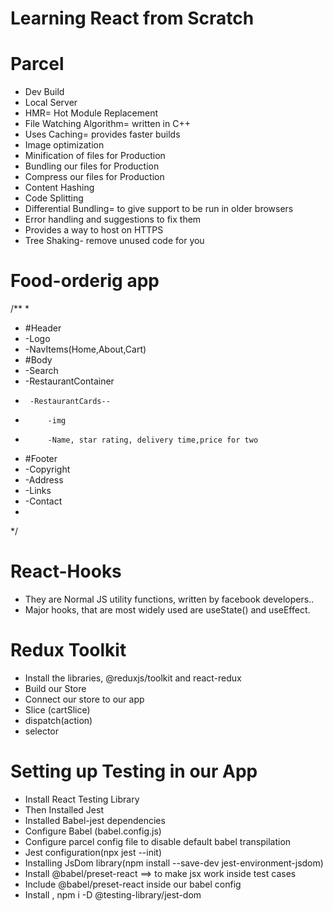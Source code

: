 # Learning React from Scratch
# Parcel
- Dev Build
- Local Server
- HMR= Hot Module Replacement
- File Watching Algorithm= written in C++
- Uses Caching= provides faster builds
- Image optimization
- Minification of files for Production
- Bundling our files for Production
- Compress our files for Production
- Content Hashing
- Code Splitting
- Differential Bundling= to give support to be run in older browsers
- Error handling and suggestions to fix them
- Provides a way to host on HTTPS
- Tree Shaking- remove unused code for you


# Food-orderig app
/**
 * 
 * #Header
 *  -Logo
 *  -NavItems(Home,About,Cart)
 * #Body
 *  -Search
 *  -RestaurantContainer
 *      -RestaurantCards-- 
 *          -img
 *          -Name, star rating, delivery time,price for two
 * #Footer
 *  -Copyright
 *  -Address
 *  -Links
 *  -Contact 
 * 
 */

 # React-Hooks
 - They are Normal JS utility functions, written by facebook developers..
 - Major hooks, that are most widely used are useState() and useEffect.

 # Redux Toolkit
 - Install the libraries, @reduxjs/toolkit and react-redux
 - Build our Store
 - Connect our store to our app
 - Slice (cartSlice)
 - dispatch(action)
 - selector

 # Setting up Testing in our App
 - Install React Testing Library
 - Then Installed Jest
 - Installed Babel-jest dependencies
 - Configure Babel (babel.config.js)
 - Configure parcel config file to disable default babel transpilation
 - Jest configuration(npx jest --init)
 - Installing JsDom library(npm install --save-dev jest-environment-jsdom)
 - Install @babel/preset-react ==> to make jsx work inside test cases
 - Include @babel/preset-react inside our babel config
 - Install , npm i -D @testing-library/jest-dom